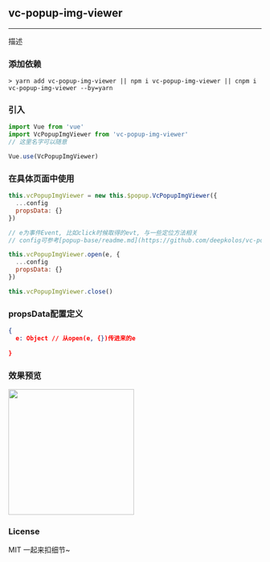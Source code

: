 
## vc-popup-img-viewer

-----

描述

### 添加依赖

```shell
> yarn add vc-popup-img-viewer || npm i vc-popup-img-viewer || cnpm i vc-popup-img-viewer --by=yarn
```

### 引入

```javascript
import Vue from 'vue'
import VcPopupImgViewer from 'vc-popup-img-viewer'
// 这里名字可以随意

Vue.use(VcPopupImgViewer)
```

### 在具体页面中使用

```javascript
this.vcPopupImgViewer = new this.$popup.VcPopupImgViewer({
  ...config
  propsData: {}
})

// e为事件Event, 比如click时候取得的evt, 与一些定位方法相关
// config可参考[popup-base/readme.md](https://github.com/deepkolos/vc-popup/blob/master/packages/popup-base/readme.md)

this.vcPopupImgViewer.open(e, {
  ...config
  propsData: {}
})

this.vcPopupImgViewer.close()
```

### propsData配置定义

```json
{
  e: Object // 从open(e, {})传进来的e
  
}
```

### 效果预览

<div>
  <img src="https://raw.githubusercontent.com/deepkolos/vc-popup/master/static/vc-popup-img-viewer.gif" width = "250" alt="" style="display:inline-block;"/>
</div>

### License

MIT 一起来扣细节~
